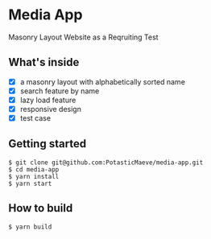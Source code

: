 # Media App
Masonry Layout Website as a Reqruiting Test 

## What's inside
- [x] a masonry layout with alphabetically sorted name
- [x] search feature by name
- [x] lazy load feature
- [x] responsive design
- [x] test case

## Getting started
```
$ git clone git@github.com:PotasticMaeve/media-app.git
$ cd media-app
$ yarn install
$ yarn start
```

## How to build
```
$ yarn build
```